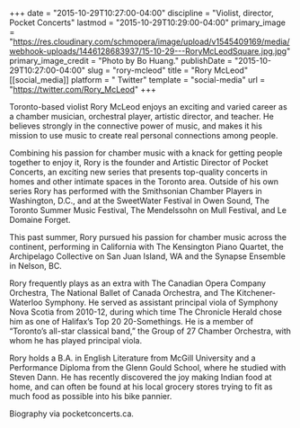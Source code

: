 +++
date = "2015-10-29T10:27:00-04:00"
discipline = "Violist, director, Pocket Concerts"
lastmod = "2015-10-29T10:29:00-04:00"
primary_image = "https://res.cloudinary.com/schmopera/image/upload/v1545409169/media/webhook-uploads/1446128683937/15-10-29---RoryMcLeodSquare.jpg.jpg"
primary_image_credit = "Photo by Bo Huang."
publishDate = "2015-10-29T10:27:00-04:00"
slug = "rory-mcleod"
title = "Rory McLeod"
[[social_media]]
platform = " Twitter"
template = "social-media"
url = "https://twitter.com/Rory_McLeod"
+++

Toronto-based violist Rory McLeod enjoys an exciting and varied career as a chamber musician, orchestral player, artistic director, and teacher. He believes strongly in the connective power of music, and makes it his mission to use music to create real personal connections among people.
 
Combining his passion for chamber music with a knack for getting people together to enjoy it, Rory is the founder and Artistic Director of Pocket Concerts, an exciting new series that presents top-quality concerts in homes and other intimate spaces in the Toronto area. Outside of his own series Rory has performed with the Smithsonian Chamber Players in Washington, D.C., and at the SweetWater Festival in Owen Sound, The Toronto Summer Music Festival, The Mendelssohn on Mull Festival, and Le Domaine Forget.
 
This past summer, Rory pursued his passion for chamber music across the continent, performing in California with The Kensington Piano Quartet, the Archipelago Collective on San Juan Island, WA and the Synapse Ensemble in Nelson, BC.
 
Rory frequently plays as an extra with The Canadian Opera Company Orchestra, The National Ballet of Canada Orchestra, and The Kitchener-Waterloo Symphony. He served as assistant principal viola of Symphony Nova Scotia from 2010-12, during which time The Chronicle Herald chose him as one of Halifax’s Top 20 20-Somethings. He is a member of “Toronto’s all-star classical band,” the Group of 27 Chamber Orchestra, with whom he has played principal viola.
 
Rory holds a B.A. in English Literature from McGill University and a Performance Diploma from the Glenn Gould School, where he studied with Steven Dann. He has recently discovered the joy making Indian food at home, and can often be found at his local grocery stores trying to fit as much food as possible into his bike pannier.

Biography via pocketconcerts.ca.
